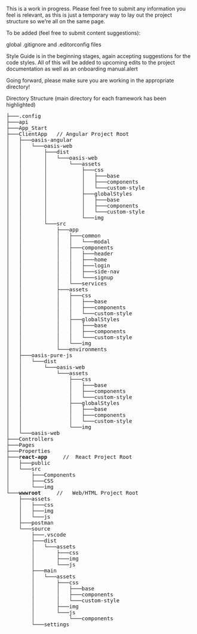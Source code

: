 This is a work in progress. Please feel free to submit any information you feel is relevant, as this is just a temporary way to lay out the project structure so we're all on the same page.

To be added (feel free to submit content suggestions):

global .gitignore and .editorconfig files

Style Guide is in the beginning stages, again accepting suggestions for the code styles. All of this will be added to upcoming edits to the project documentation as well as an onboarding manual.alert

Going forward, please make sure you are working in the appropriate directory! 



Directory Structure (main directory for each framework has been highlighted)
<pre>
├───.config
├───api
├───App_Start
├───ClientApp   // Angular Project Root
│   ├───oasis-angular
│   │   └───oasis-web
│   │       ├───dist
│   │       │   └───oasis-web
│   │       │       └───assets
│   │       │           ├───css
│   │       │           │   ├───base
│   │       │           │   ├───components
│   │       │           │   └───custom-style
│   │       │           ├───globalStyles
│   │       │           │   ├───base
│   │       │           │   ├───components
│   │       │           │   └───custom-style
│   │       │           └───img
│   │       └───src
│   │           ├───app
│   │           │   ├───common
│   │           │   │   └───modal
│   │           │   ├───components
│   │           │   │   ├───header
│   │           │   │   ├───home
│   │           │   │   ├───login
│   │           │   │   ├───side-nav
│   │           │   │   └───signup
│   │           │   └───services
│   │           ├───assets
│   │           │   ├───css
│   │           │   │   ├───base
│   │           │   │   ├───components
│   │           │   │   └───custom-style
│   │           │   ├───globalStyles
│   │           │   │   ├───base
│   │           │   │   ├───components
│   │           │   │   └───custom-style
│   │           │   └───img
│   │           └───environments
│   ├───oasis-pure-js
│   │   └───dist
│   │       └───oasis-web
│   │           └───assets
│   │               ├───css
│   │               │   ├───base
│   │               │   ├───components
│   │               │   └───custom-style
│   │               ├───globalStyles
│   │               │   ├───base
│   │               │   ├───components
│   │               │   └───custom-style
│   │               └───img
│   └───oasis-web
├───Controllers
├───Pages
├───Properties
├───<b>react-app</b>     //  React Project Root
│   ├───public
│   └───src
│       ├───Components
│       ├───CSS
│       └───img
└───<b>wwwroot</b>     //   Web/HTML Project Root
    ├───assets
    │   ├───css
    │   ├───img
    │   └───js
    ├───postman
    └───source
        ├───.vscode
        ├───dist
        │   └───assets
        │       ├───css
        │       ├───img
        │       └───js
        ├───main
        │   └───assets
        │       ├───css
        │       │   ├───base
        │       │   ├───components
        │       │   └───custom-style
        │       ├───img
        │       └───js
        │           └───components
        └───settings
<code>